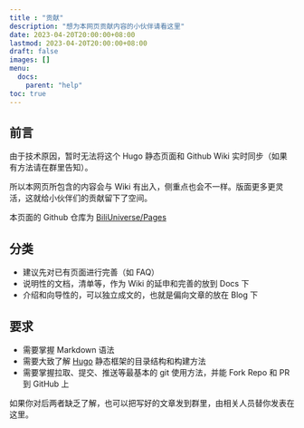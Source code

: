```yaml
---
title : "贡献"
description: "想为本网页贡献内容的小伙伴请看这里"
date: 2023-04-20T20:00:00+08:00
lastmod: 2023-04-20T20:00:00+08:00
draft: false
images: []
menu:
  docs:
    parent: "help"
toc: true
---
```


## 前言

由于技术原因，暂时无法将这个 Hugo 静态页面和 Github Wiki 实时同步（如果有方法请在群里告知）。

所以本网页所包含的内容会与 Wiki 有出入，侧重点也会不一样。版面更多更灵活，这就给小伙伴们的贡献留下了空间。

本页面的 Github 仓库为 [BiliUniverse/Pages](https://github.com/BiliUniverse/Pages)

## 分类

- 建议先对已有页面进行完善（如 FAQ）
- 说明性的文档，清单等，作为 Wiki 的延申和完善的放到 Docs 下
- 介绍和向导性的，可以独立成文的，也就是偏向文章的放在 Blog 下

## 要求

- 需要掌握 Markdown 语法
- 需要大致了解 [Hugo](https://gohugo.io) 静态框架的目录结构和构建方法
- 需要掌握拉取、提交、推送等最基本的 git 使用方法，并能 Fork Repo 和 PR 到 GitHub 上

如果你对后两者缺乏了解，也可以把写好的文章发到群里，由相关人员替你发表在这里。
